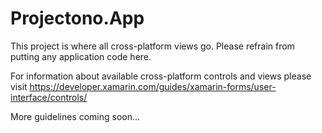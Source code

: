 ﻿# Projectono.App

This project is where all cross-platform views go.
Please refrain from putting any application code here.

For information about available cross-platform controls and views please visit https://developer.xamarin.com/guides/xamarin-forms/user-interface/controls/

More guidelines coming soon...
